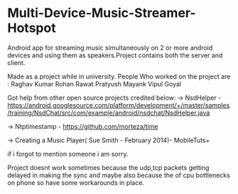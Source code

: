 # Multi-Device-Music-Streamer-Hotspot
Android app for streaming music simultaneously on 2 or more android devices and using them as speakers.Project contains both the server and client.

Made as a project while in university.
People Who worked on the project are  :
Raghav Kumar
Rohan Rawat
Pratyush Mayank
Vipul Goyal

Got help from other open source projects credited below:
-> NsdHelper -https://android.googlesource.com/platform/development/+/master/samples/training/NsdChat/src/com/example/android/nsdchat/NsdHelper.java

-> Ntptimestamp - https://github.com/morteza/time

-> Creating a Music Player( Sue Smith - February 2014)- MobileTuts+

if i forgot to mention someone i am sorry.


Project doesnt work sometimes because the udp,tcp packets getting delayed in making the sync and maybe also because the of cpu bottlenecks on phone so have some workarounds in place.

